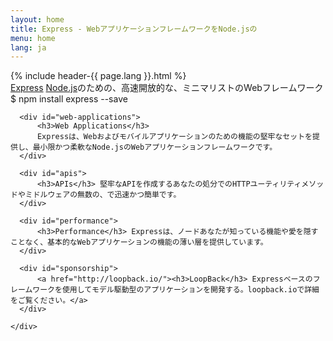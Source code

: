 ```yaml
---
layout: home
title: Express - WebアプリケーションフレームワークをNode.jsの
menu: home
lang: ja
---
```


<section id="home-content">
    {% include header-{{ page.lang }}.html %}
    <div id="overlay"></div>
    <section id="description">
    <a href="/" class="express">Express</a>
    <span class="description">
      <a href='http://nodejs.org'>Node.js</a>のための、高速開放的な、ミニマリストのWebフレームワーク
    </span>
    </section>
    <div id="install-command">$ npm install express --save</div>
</section>

<section id="intro">
    <div id="boxes" class="clearfix">

      <div id="web-applications">
          <h3>Web Applications</h3>
          Expressは、Webおよびモバイルアプリケーションのための機能の堅牢なセットを提供し、最小限かつ柔軟なNode.jsのWebアプリケーションフレームワークです。
      </div>

      <div id="apis">
          <h3>APIs</h3> 堅牢なAPIを作成するあなたの処分でのHTTPユーティリティメソッドやミドルウェアの無数の、で迅速かつ簡単です。
      </div>

      <div id="performance">
          <h3>Performance</h3> Expressは、ノードあなたが知っている機能や愛を隠すことなく、基本的なWebアプリケーションの機能の薄い層を提供しています。
      </div>

      <div id="sponsorship">
          <a href="http://loopback.io/"><h3>LoopBack</h3> Expressベースのフレームワークを使用してモデル駆動型のアプリケーションを開発する。loopback.ioで詳細をご覧ください。</a>
      </div>
        
    </div>
</section>


